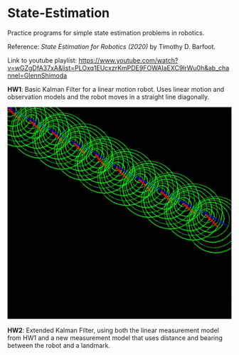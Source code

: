 # State-Estimation
Practice programs for simple state estimation problems in robotics.

Reference: *State Estimation for Robotics (2020)* by Timothy D. Barfoot.

Link to youtube playlist: https://www.youtube.com/watch?v=wGZgDfA37xA&list=PLOxq1EUcxzrKmPDE9FOWAIaEXC9lrWu0h&ab_channel=GlennShimoda

__HW1__: Basic Kalman Filter for a linear motion robot. Uses linear motion and observation models and the robot moves in a straight line diagonally.

![alt text](https://github.com/TakShimoda/ME8135-State-Estimation/blob/main/HW1/Kalman_Filter.jpg)

__HW2__: Extended Kalman Filter, using both the linear measurement model from HW1 and a new measurement model that uses distance and bearing between the robot and a landmark.
